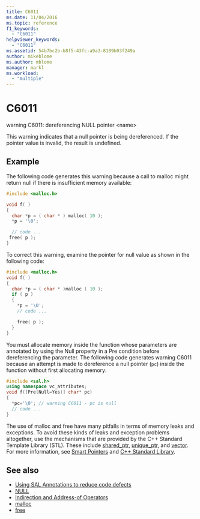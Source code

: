 ```yaml
---
title: C6011
ms.date: 11/04/2016
ms.topic: reference
f1_keywords:
  - "C6011"
helpviewer_keywords:
  - "C6011"
ms.assetid: 54b7bc2b-b8f5-43fc-a9a3-8189b03f249a
author: mikeblome
ms.author: mblome
manager: markl
ms.workload:
  - "multiple"
---
```

# C6011
warning C6011: dereferencing NULL pointer \<name>

 This warning indicates that a null pointer is being dereferenced. If the pointer value is invalid, the result is undefined.

## Example
 The following code generates this warning because a call to malloc might return null if there is insufficient memory available:

```cpp
#include <malloc.h>

void f( )
{
  char *p = ( char * ) malloc( 10 );
  *p = '\0';

  // code ...
 free( p );
}
```

 To correct this warning, examine the pointer for null value as shown in the following code:

```cpp
#include <malloc.h>
void f( )
{
  char *p = ( char * )malloc ( 10 );
  if ( p )
  {
    *p = '\0';
    // code ...

    free( p );
  }
}
```

 You must allocate memory inside the function whose parameters are annotated by using the Null property in a Pre condition before dereferencing the parameter. The following code generates warning C6011 because an attempt is made to dereference a null pointer (`pc`) inside the function without first allocating memory:

```cpp
#include <sal.h>
using namespace vc_attributes;
void f([Pre(Null=Yes)] char* pc)
{
  *pc='\0'; // warning C6011 - pc is null
  // code ...
}
```

 The use of malloc and free have many pitfalls in terms of memory leaks and exceptions. To avoid these kinds of leaks and exception problems altogether, use the mechanisms that are provided by the C++ Standard Template Library (STL). These include [shared_ptr](/cpp/standard-library/shared-ptr-class), [unique_ptr](/cpp/standard-library/unique-ptr-class), and [vector](/cpp/standard-library/vector). For more information, see [Smart Pointers](/cpp/cpp/smart-pointers-modern-cpp) and [C++ Standard Library](/cpp/standard-library/cpp-standard-library-reference).

## See also

- [Using SAL Annotations to reduce code defects](using-sal-annotations-to-reduce-c-cpp-code-defects.md)
- [NULL](/cpp/c-runtime-library/null-crt)
- [Indirection and Address-of Operators](/cpp/c-language/indirection-and-address-of-operators)
- [malloc](/cpp/c-runtime-library/reference/malloc)
- [free](/cpp/c-runtime-library/reference/free)
